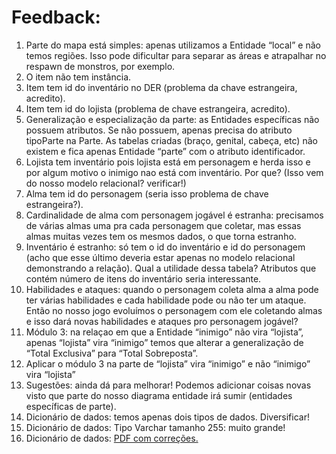 # Feedback: 
1. Parte do mapa está simples: apenas utilizamos a Entidade “local” e não temos regiões. Isso pode dificultar para separar as áreas e atrapalhar no respawn de monstros, por exemplo. 
2. O item não tem instância. 
3.  Item tem id do inventário no DER (problema da chave estrangeira, acredito). 
4.  Item tem id do lojista (problema de chave estrangeira, acredito). 
5.  Generalização e especialização da parte: as Entidades específicas não possuem atributos. Se não possuem, apenas precisa do atributo tipoParte na Parte. As tabelas criadas (braço, genital, cabeça, etc) não existem e fica apenas Entidade “parte” com o atributo identificador. 
6. Lojista tem inventário pois lojista está em personagem e herda isso e por algum motivo o inimigo nao está com inventário. Por que? (Isso vem do nosso modelo relacional? verificar!) 
7. Alma tem id do personagem (seria isso problema de chave estrangeira?).
8. Cardinalidade de alma com personagem jogável é estranha: precisamos de várias almas uma pra cada personagem que coletar, mas essas almas muitas vezes tem os mesmos dados, o que torna estranho. 
9. Inventário é estranho: só tem o id do inventário e id do personagem (acho que esse último deveria estar apenas no modelo relacional demonstrando a relação). Qual a utilidade dessa tabela? Atributos que contém número de itens do inventário seria interessante. 
10. Habilidades e ataques: quando o personagem coleta alma a alma pode ter várias habilidades e cada habilidade pode ou não ter um ataque. Então no nosso jogo evoluímos o personagem com ele coletando almas e isso dará novas habilidades e ataques pro personagem jogável? 
11. Módulo 3: na relaçao em que a Entidade “inimigo” não vira “lojista”, apenas “lojista” vira “inimigo” temos que alterar a generalização de “Total Exclusiva” para “Total Sobreposta”. 
12.  Aplicar o módulo 3 na parte de “lojista” vira “inimigo” e não “inimigo” vira “lojista” 
13. Sugestões: ainda dá para melhorar! Podemos adicionar coisas novas visto que parte do nosso diagrama entidade irá sumir (entidades específicas de parte). 
14. Dicionário de dados: temos apenas dois tipos de dados. Diversificar!
15. Dicionário de dados: Tipo Varchar tamanho 255: muito grande! 
16. Dicionário de dados: [PDF com correções.]()
